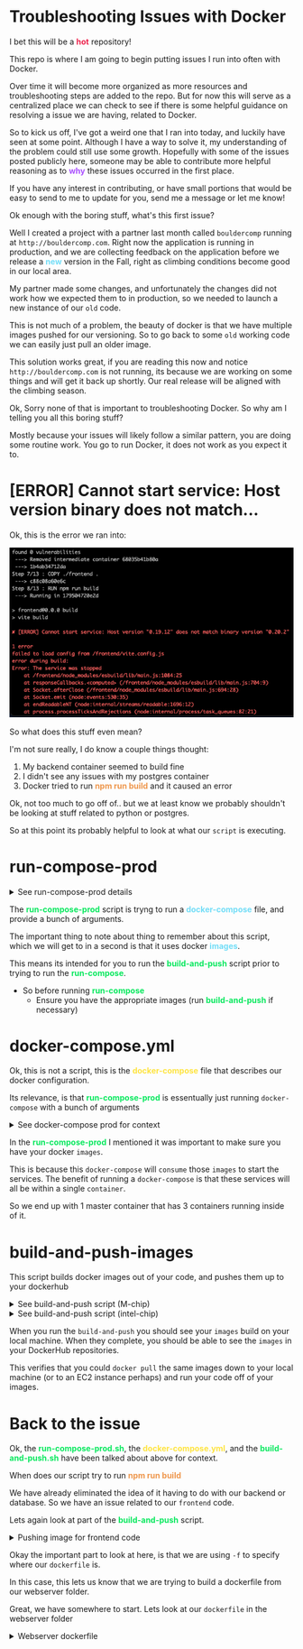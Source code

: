 
# Troubleshooting Issues with Docker

<style>
.highlight-light-purple {
color: #BF9ACA;
font-weight: bold;
}
.highlight-purple {
color: #AB52FF;
font-weight: bold;
}
.highlight-yellow {
color: #FEE440;
font-weight: bold;
}
.highlight-orange {
color: #EE964B;
font-weight: bold;  
}
.highlight-green {
color: #09E85E;
font-weight: bold;
}
.highlight-skyblue {
color: #72DDF7;
font-weight: bold;
}
.highlight-grey {
color: #D3D3D3;
font-weight: bold;
}
.highlight-red {
    color: #ED254E;
    font-weight: bold
}

</style>

I bet this will be a <strong class="highlight-red">hot</strong> repository!


This repo is where I am going to begin putting issues I run into often with Docker.

Over time it will become more organized as more resources and troubleshooting steps are added to the repo. But for now this will serve as a centralized place we can check to see if there is some helpful guidance on resolving a issue we are having, related to Docker.




So to kick us off, I've got a weird one that I ran into today, and luckily have seen at some point. Although I have a way to solve it, my understanding of the problem could still use some growth. Hopefully with some of the issues posted publicly here, someone may be able to contribute more helpful reasoning as to <strong class="highlight-purple">why</strong> these issues occurred in the first place.

If you have any interest in contributing, or have small portions that would be easy to send to me to update for you, send me a message or let me know!


Ok enough with the boring stuff, what's this first issue?


Well I created a project with a partner last month called `bouldercomp` running at `http://bouldercomp.com`. Right now the application is running in production, and we are collecting feedback on the application before we release a <strong class="highlight-skyblue">new</strong> version in the Fall, right as climbing conditions become good in our local area.

My partner made some changes, and unfortunately the changes did not work how we expected them to in production, so we needed to launch a new instance of our `old` code.

This is not much of a problem, the beauty of docker is that we have multiple images pushed for our versioning. So to go back to some `old` working code we can easily just pull an older image.



This solution works great, if you are reading this now and notice `http://bouldercomp.com` is not running, its because we are working on some things and will get it back up shortly. Our real release will be aligned with the climbing season.

Ok, Sorry none of that is important to troubleshooting Docker. So why am I telling you all this boring stuff?

Mostly because your issues will likely follow a similar pattern, you are doing some routine work. You go to run Docker, it does not work as you expect it to.


# [ERROR] Cannot start service: Host version binary does not match...


Ok, this is the error we ran into:

![Terminal Output](images/terminal-error1.png)



So what does this stuff even mean?

I'm not sure really, I do know a couple things thought:
1. My backend container seemed to build fine
2. I didn't see any issues with my postgres container
3. Docker tried to run <strong class="highlight-orange">npm run build</strong> and it caused an error


Ok, not too much to go off of.. but we at least know we probably shouldn't be looking at stuff related to python or postgres.

So at this point its probably helpful to look at what our `script` is executing.


# run-compose-prod

<details>
<summary>See run-compose-prod details</summary>

```


#!/bin/sh

# The Dockerhub account where the images are stored


# These environment variables come from command line arguments.
# They are consumed by the docker-compose file.

#####################################
export POSTGRES_DB=boulder_comp
export POSTGRES_USER=postgres
export PRODUCTION=true
#####################################

## Less sensitive variables above

## Sensitive variables that should be injected and shared with no one

#################################
#################################
export DOCKERHUB_UNAME=$1
export NEW_VERSION=$2
export HOST=$3

export DB_PASS=$4

export EMAIL=$5
export GMAIL_APP_PASSWORD=$6

export AWS_ACCESS_KEY_ID=$7
export AWS_SECRET_ACCESS_KEY=$8
export BUCKET_NAME=$9
#################################
#################################


COMPOSE_DOCKER_CLI_BUILD=0 DOCKER_BUILDKIT=0 docker-compose -f docker-compose.prod.yml build --no-cache
docker-compose -f docker-compose.prod.yml up -d

# make sure the postgres container is ready, then run migrations
sleep 10 
docker exec boulder_comp-api-1 python /src/manage.py makemigrations 
docker exec boulder_comp-api-1 python /src/manage.py migrate


```

</details>


The <strong class="highlight-green">run-compose-prod</strong> script is tryng to run a <strong class="highlight-skyblue">docker-compose</strong> file, and provide a bunch of arguments.

The important thing to note about thing to remember about this script, which we will get to in a second is that it uses docker <strong class="highlight-skyblue">images</strong>.

This means its intended for you to run the <strong class="highlight-green">build-and-push</strong> script prior to trying to run the <strong class="highlight-green">run-compose</strong>.

- So before running <strong class="highlight-green">run-compose</strong>
    - Ensure you have the appropriate images (run <strong class="highlight-green">build-and-push</strong> if necessary)




# docker-compose.yml 

Ok, this is not a script, this is the <strong class="highlight-yellow">docker-compose</strong> file that describes our docker configuration.

Its relevance, is that <strong class="highlight-green">run-compose-prod</strong> is essentually just running `docker-compose` with a bunch of arguments

<details>
<summary>See docker-compose prod for context</summary>

```

#########################################
# The "production" compose file builds 
# on your EC2 instance
#########################################

version: "3"
services:
  api:
    image: $DOCKERHUB_UNAME/boulder_comp_api-prod:$NEW_VERSION 
    environment:
      - PRODUCTION=$PRODUCTION
      - DB_PASS=$DB_PASS
      - EMAIL=$EMAIL
      - GMAIL_APP_PASSWORD=$GMAIL_APP_PASSWORD
      - HOST=$HOST
      - AWS_ACCESS_KEY_ID=$AWS_ACCESS_KEY_ID
      - AWS_SECRET_ACCESS_KEY=$AWS_SECRET_ACCESS_KEY
      - BUCKET_NAME=$BUCKET_NAME
    depends_on:
      - db
  nginx:
    image: $DOCKERHUB_UNAME/boulder_comp_webserver-prod:$NEW_VERSION
    restart: always
    ports:
      - "80:80"
  db:
    image: postgres:15
    volumes:
      - postgres_data:/var/lib/postgresql/data/
    environment:
      - POSTGRES_DB=$POSTGRES_DB
      - POSTGRES_USER=$POSTGRES_USER
      - POSTGRES_PASSWORD=$DB_PASS

volumes:
  postgres_data:


```


Theres a lot of stuff in here that we don't really need to worry about. A <strong class="highlight-yellow">docker-compose</strong> file, needs to `describe` a configuration setup.

- So what are we `describing` here?
    - We have a service `api` that will use an `image` we are giving it
    - We have a service `nginx` that will use an `image` we are giving it 
    - We have a service `db` that we will use an `image`
    - Our service `api` should wait for service `db` to start
    - We want a volume `postgres_data` associated with our `db` service

Ok it seems like a lot if we list it out. But what if we just said "I want to launch my frontend, backend, and database in their own containers"?

That, for the most part is what we are describing here.


</details>


In the <strong class="highlight-green">run-compose-prod</strong> I mentioned it was important to make sure you have your docker `images`.

This is because this `docker-compose` will `consume` those `images` to start the services. The benefit of running a `docker-compose` is that these services will all be within a single `container`.

So we end up with 1 master container that has 3 containers running inside of it.


# build-and-push-images

This script builds docker images out of your code, and pushes them up to your dockerhub

<details>
<summary>See build-and-push script (M-chip)</summary>

```

#!/bin/bash

##############################
# This builds and pushes both the nginx/React image
# and the DRF one.  
#
# The nginx/React image gets built with an environment variable
# that sets the url of the DRF backend REACT_APP_BASE_URL.  Once you
# know the IP address of your EC2 instance, you would pass that in
# instead of localhost
##############################


DOCKERHUB_UNAME=successphil


BASE_URL=$1
NEW_VERSION=$2
# DOCKERHUB_UNAME=$3

############################################################

# Command if building images on a mac with an M chip
############################################################
####################### Build Webserver ####################

docker buildx build --platform=linux/amd64 --build-arg VITE_BASE_URL=$BASE_URL -t $DOCKERHUB_UNAME/boulder_comp_webserver-prod:$NEW_VERSION -f webserver/Dockerfile . --no-cache

docker push $DOCKERHUB_UNAME/boulder_comp_webserver-prod:$NEW_VERSION

############################################################

######################## Build API #########################


docker buildx build --platform=linux/amd64 -t $DOCKERHUB_UNAME/boulder_comp_api-prod:$NEW_VERSION -f backend/Dockerfile ./backend --no-cache

docker push $DOCKERHUB_UNAME/boulder_comp_api-prod:$NEW_VERSION

```

</details>



<details>
<summary>See build-and-push script (intel-chip)</summary>


```

###############################################################
###############################################################
####################### Build WebServer #######################
###############################################################
###############################################################


# docker build --build-arg VITE_BASE_URL=$BASE_URL -t $DOCKERHUB_UNAME/boulder_comp_webserver-prod:$NEW_VERSION -f webserver/Dockerfile . --no-cache

# docker push $DOCKERHUB_UNAME/boulder_comp_webserver-prod:$NEW_VERSION

###############################################################
###############################################################
######################## Build API ############################
###############################################################
###############################################################

# docker build -t $DOCKERHUB_UNAME/boulder_comp_api-prod:$NEW_VERSION -f backend/Dockerfile ./backend --no-cache

# docker push $DOCKERHUB_UNAME/boulder_comp_api-prod:$NEW_VERSION

###############################################################
###############################################################

```
</details>

When you run the `build-and-push` you should see your `images` build on your local machine. When they complete, you should be able to see the `images` in your DockerHub repositories.

This verifies that you could `docker pull` the same images down to your local machine (or to an EC2 instance perhaps) and run your code off of your images.


# Back to the issue

Ok, the <strong class="highlight-green">run-compose-prod.sh</strong>, the <strong class="highlight-yellow">docker-compose.yml</strong>, and the <strong class="highlight-green">build-and-push.sh</strong> have been talked about above for context. 

When does our script try to run <strong class="highlight-orange">npm run build</strong>

We have already eliminated the idea of it having to do with our backend or database. So we have an issue related to our `frontend` code.


Lets again look at part of the <strong class="highlight-green">build-and-push</strong> script.

<details>
<summary>Pushing image for frontend code</summary>

```
docker buildx build --platform=linux/amd64 --build-arg VITE_BASE_URL=$BASE_URL -t $DOCKERHUB_UNAME/boulder_comp_webserver-prod:$NEW_VERSION -f webserver/Dockerfile . --no-cache

docker push $DOCKERHUB_UNAME/boulder_comp_webserver-prod:$NEW_VERSION
```

</details>

Okay the important part to look at here, is that we are using `-f` to specify where our `dockerfile` is.

In this case, this lets us know that we are trying to build a dockerfile from our webserver folder.


Great, we have somewhere to start. Lets look at our `dockerfile` in the webserver folder

<details>
<summary>Webserver dockerfile</summary>

```

###########################
# This is a "builder" pattern in Docker.
# We need to process our React code into static files that we can serve (npm run build).
# You could also skip this part and just run "npm run build" and copy over the output manually like some kind of barbarian
###########################

FROM node:20 as builder

WORKDIR /frontend

# These two lines will allow us to pass in an environment
# variable when the image is *built* (not run).  For local
# development, localhost; for production, your EC2's IP address
ARG VITE_BASE_URL=localhost:8000
ENV VITE_BASE_URL=$VITE_BASE_URL

COPY ./frontend/package.json .
RUN npm install && npm update
COPY ./frontend .
RUN npm run build

###########################
# This is the final image we want.
#  First, it copies over a config file which basically says:
# "if any requests come in whose uri starts with /api/,
# then hand them off to the gunicorn (Django) server, 
# otherwise, serve up the React static files."
# Second, it copies over the React static files to the place
# where nginx expects them to be.
###########################
FROM nginx:alpine

COPY ./webserver/default.conf /etc/nginx/conf.d/default.conf
COPY ./webserver/nginx.conf /etc/nginx

COPY --from=builder /frontend/dist /usr/share/nginx/html

```

# Webserver Image

Okay, theres a good bit going on here, and we have an issue that could be related to something here, so we are gonna look at the image a bit more.

First lets just describe what it looks like we want:

1. Build a Node Image
2. Cd into my frontend folder
3. Copy my package json
4. RUN `npm install` and `npm update`
5. Copy my front end folder
6. RUN `npm run build`
7. Run npm build
8. Build a nginx Image
9. Copy my nginx configuration to where nginx expects configuration files to be
10. Copy my additional nginx configuration to where nginx expects configuration files to be
11. Copy my frontend/dist into usr/share/nginx/html (a place where nginx expects html files to be)


Yikes! Thats a lot of steps, but remember we know a few things. We ran into this issue because when our container tried to run `npm run build` we got some weird error.


So what does our webserver image actually do?

If we look at the tasks we are trying to describe, it looks like we want to copy some files into some specific locations so that `nginx` can properly use the files.

If you look at the end of our script, those last lines help make our goal clear.

You might be thinking, but my frontend does not have a `dist` folder..

That is likely because you have not ran `npm run build`, we typically run our development servers with `npm run dev`



So these are just some node related things, which I have either figured out or learned over time.

When you have a node project (even an empty directory) and run a `node package manager` command like `npm install`

Node will generate some things for you.

Almost immediately you should generate at least a `package.json` and a `node_modules` folder.

While I don't know much about these things, `package.json` is what keeps track of your dependencies. I tend to think of node_modules as being similar to my python venv, and package.json being similar to a `requirements.txt` file.

When you `npm install` libraries and dependencies for your project, node updates your package json and node_modules appropriately.

When you run `npm run build` You should generate a `dist` folder. This is the code that actually runs in production.


So getting back to our troubleshooting, the first thing I tried was running `npm run build` locally.


Sure enough, it generated a dist folder for me. This step isn't necessary, but lets say I really want to run the code, it doesn't make feel good enough that I can generate it locally just fine.

<details>
<summary>Updating docker image to Run front end code directly</summary>

```
###########################
# This is a "builder" pattern in Docker.
# We need to process our React code into static files that we can serve (npm run build).
# You could also skip this part and just run "npm run build" and copy over the output manually like some kind of barbarian
###########################

FROM node:20 as builder

WORKDIR /frontend

# These two lines will allow us to pass in an environment
# variable when the image is *built* (not run).  For local
# development, localhost; for production, your EC2's IP address
ARG VITE_BASE_URL=localhost:8000
ENV VITE_BASE_URL=$VITE_BASE_URL


###########################
# This is the final image we want.
#  First, it copies over a config file which basically says:
# "if any requests come in whose uri starts with /api/,
# then hand them off to the gunicorn (Django) server, 
# otherwise, serve up the React static files."
# Second, it copies over the React static files to the place
# where nginx expects them to be.
###########################
FROM nginx:alpine

COPY ./webserver/default.conf /etc/nginx/conf.d/default.conf
COPY ./webserver/nginx.conf /etc/nginx

COPY --from=builder /frontend/dist /usr/share/nginx/html

```

We removed these lines, because by running `npm run build` locally, we already have a frontend/dist folder
```
COPY ./frontend/package.json .
RUN npm install && npm update
COPY ./frontend .
RUN npm run build
```

Remember what we are trying to do is just copy our html files, into a place where nginx knows what to do with html files


If for some reason, you can generate your codes `dist` folder locally, but cannot actually get the container to build, you probably have a problem somewhere in your code.

But if in my case, you can generate your `dist` locally, but now have to `build` your `dist` prior to running the script.. theres a few more things we can take a look at.



# What I ended up doing

You should not see node_module files or references to node_modules from docker. Ensure having a `.dockerignore` that similar to your `.gitignore` does not track `node_modules`

1. Checked that I could make a local dist from my frontend code
```
npm run build
```

2. I deleted the dist after it was made
```
rm -rf frontend/dist
```

3. I ran my local compose script, which failed for similar errors as our production script


4. I deleted my node_modules

```
rm -rf frontend/node_modules
```
5. I ran my local compose script again
It worked with the node_modules deleted

6. I shut down my containers and built and pushed new images

7. I pulled the images into our app and got it running again

8. I decided to change more things and broke stuff...




# Local Compose Script and docker-compose

These are pretty similar with just a couple slight differences.

<details>
<summary>local docker compose setup</summary>

docker-compose.dev.yml
```
version: "3"
services:
  api:
    build: ./backend
    ports:
      - "8000:8000"
    environment:
      - DB_PASS=$DB_PASS
      - EMAIL=$EMAIL
      - GMAIL_APP_PASSWORD=$GMAIL_APP_PASSWORD
      - HOST=$HOST
      - AWS_ACCESS_KEY_ID=$AWS_ACCESS_KEY_ID
      - AWS_SECRET_ACCESS_KEY=$AWS_SECRET_ACCESS_KEY
      - BUCKET_NAME=$BUCKET_NAME
    depends_on:
      - db
  nginx:
    build: 
      context: .
      dockerfile: ./webserver/Dockerfile
    restart: always
    ports:
      - "80:80"
  db:
    image: postgres:15
    volumes:
      - postgres_data:/var/lib/postgresql/data/
    environment:
      - POSTGRES_DB=$POSTGRES_DB
      - POSTGRES_USER=$POSTGRES_USER
      - POSTGRES_PASSWORD=$DB_PASS


volumes:
  postgres_data:

```

</details>

Your `run-compose` is still just running a `docker-compose` with a bunch of arguments

Your `docker-compose` is still building a bunch of images to run your code.

The main difference here is we are `building` and running images here.

You will notice our `run-compose-prod` uses `image` to declare which image to `pull` to use for the designated service.

Here in the `run-compose-dev` (or local) we are building docker images from our `code` to use for the container `services`


<details>
<summary>run-compose local script</summary>

```

##########################################################################
##########################################################################
### These are the environment variables docker-compose.dev.yml expects ###

    #  Less Sensitive variables 
#################################
export POSTGRES_DB=boulder_comp
export POSTGRES_USER=postgres
export HOST=localhost:80
export PRODUCTION=false
#################################

### The Above variables are not necessarily sensitive ###
###     So you may leave some values hard coded       ###
### In production, you will need to pass most of these ###

### So you may consider making your dev and prod scripts match ###
## The prod script will additionally need the container address and image version ###
#####################################################################################
### These are sensitive and should get injected at runtime and shared with no one ###

    # Variables to Inject
#################################
#################################
export EMAIL=$1
export GMAIL_APP_PASSWORD=$2
export AWS_ACCESS_KEY_ID=$3
export AWS_SECRET_ACCESS_KEY=$4
export BUCKET_NAME=$5
export DB_PASS=$6
#################################
#################################

# All variables exported should get consumed by docker-compose.dev.yml

########### Runs docker-compose.dev.yml with arguments that exist in script   ######################
#### Command may vary on different Machines

COMPOSE_DOCKER_CLI_BUILD=0 DOCKER_BUILDKIT=0 docker compose -f docker-compose.dev.yml up -d --build

# make sure the postgres container is ready, then run migrations
sleep 10
docker exec boulder_comp-api-1 python /src/manage.py makemigrations 
docker exec boulder_comp-api-1 python /src/manage.py migrate
```


Just like all the other examples, I think its helpful to see a script that is actually being used. There is a lot of stuff here that applies mostly to the `boulder comp` application.

This script is just helping us run a `docker-compose` with a bunch of arguments (and yes, wait and make migrations to the database)



This script is very similar to the `production` script. Both have essentially the same job, so why are there two scripts?

The `dev` script should run locally, meaning you can run your containers, and going to port 80, you will see nginx serving the content on your local machine

The `prod` script is intended to run on a `EC2` or some other hosting platform. The point is, you actually have to have that address (Your EC2, domain, the address your project will be running at)

The main differences are to make sure that the right arguments get passed, so that the containers work properly in development and production.

While we could combine scripts or make 1 script, it introduces the potential for more human error by creating configuration changes.

